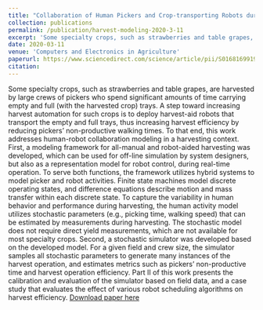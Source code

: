 ```yaml
---
title: "Collaboration of Human Pickers and Crop-transporting Robots during Harvesting - Part I: Model and Simulator Development"
collection: publications
permalink: /publication/harvest-modeling-2020-3-11
excerpt: 'Some specialty crops, such as strawberries and table grapes, are harvested by large crews of pickers who spend significant amounts of time carrying empty and full (with the harvested crop) trays. A step toward increasing harvest automation for such crops is to deploy harvest-aid robots that transport the empty and full trays, thus increasing harvest efficiency by reducing pickers’ non-productive walking times.'
date: 2020-03-11
venue: 'Computers and Electronics in Agriculture'
paperurl: https://www.sciencedirect.com/science/article/pii/S0168169919324846
citation: 
---
```

Some specialty crops, such as strawberries and table grapes, are harvested by large crews of pickers who spend significant amounts of time carrying empty and full (with the harvested crop) trays. A step toward increasing harvest automation for such crops is to deploy harvest-aid robots that transport the empty and full trays, thus increasing harvest efficiency by reducing pickers’ non-productive walking times. To that end, this work addresses human-robot collaboration modeling in a harvesting context. First, a modeling framework for all-manual and robot-aided harvesting was developed, which can be used for off-line simulation by system designers, but also as a representation model for robot control, during real-time operation. To serve both functions, the framework utilizes hybrid systems to model picker and robot activities. Finite state machines model discrete operating states, and difference equations describe motion and mass transfer within each discrete state. To capture the variability in human behavior and performance during harvesting, the human activity model utilizes stochastic parameters (e.g., picking time, walking speed) that can be estimated by measurements during harvesting. The stochastic model does not require direct yield measurements, which are not available for most specialty crops. Second, a stochastic simulator was developed based on the developed model. For a given field and crew size, the simulator samples all stochastic parameters to generate many instances of the harvest operation, and estimates metrics such as pickers’ non-productive time and harvest operation efficiency. Part II of this work presents the calibration and evaluation of the simulator based on field data, and a case study that evaluates the effect of various robot scheduling algorithms on harvest efficiency.
[Download paper here](https://www.sciencedirect.com/science/article/pii/S0168169919324846)
